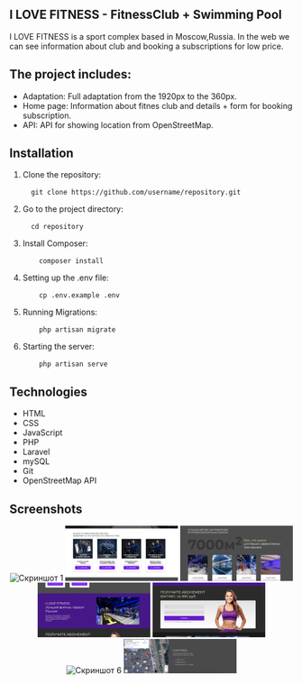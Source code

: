 ## I LOVE FITNESS - FitnessClub + Swimming Pool

I LOVE FITNESS is a sport complex based in Moscow,Russia. In the web we can see information about club and booking a subscriptions for low price.


## The project includes:

- Adaptation: Full adaptation from the 1920px to the 360px.
- Home page: Information about fitnes club and details + form for booking subscription.
- API: API for showing location from OpenStreetMap.


## Installation

1. Clone the repository:
    ```
      git clone https://github.com/username/repository.git
    ```
2. Go to the project directory:
    ```
      cd repository
    ```
3. Install Composer:
    ```
        composer install
    ```
3. Setting up the .env file:
    ```
        cp .env.example .env
    ```
3. Running Migrations:
    ```
        php artisan migrate
    ```
3. Starting the server:
    ```
        php artisan serve
    ```
    

## Technologies

- HTML
- CSS
- JavaScript
- PHP
- Laravel
- mySQL
- Git
- OpenStreetMap API


## Screenshots
<p align="center">
    <img src="public/images/readme1.png" alt="Скриншот 1" width="200"/>
    <img src="public/images/readme2.png" alt="Скриншот 2" width="200"/>
    <img src="public/images/readme3.png" alt="Скриншот 3" width="200"/>
    <img src="public/images/readme4.png" alt="Скриншот 4" width="200"/>
    <img src="public/images/readme5.png" alt="Скриншот 5" width="200"/>
    <img src="public/images/readme6.png" alt="Скриншот 6" width="200"/>
    <img src="public/images/readme7.png" alt="Скриншот 7" width="200"/>
</p>

